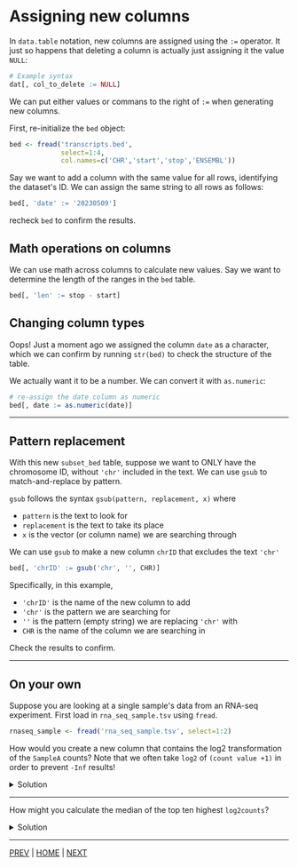 # Assigning new columns

In `data.table` notation, new columns are assigned using the `:=` operator.
It just so happens that deleting a column is actually just assigning
it the value `NULL`:

```R
# Example syntax
dat[, col_to_delete := NULL]
```

We can put either values or commans to the right of `:=` when
generating new columns. 

First, re-initialize the `bed` object:

```R
bed <- fread('transcripts.bed',
             select=1:4,
             col.names=c('CHR','start','stop','ENSEMBL'))
```

Say we want to add a column with the same value for all rows, identifying
the dataset's ID. We can assign the same string to all rows as follows:

```R
bed[, 'date' := '20230509']
```

recheck `bed` to confirm the results.

## Math operations on columns

We can use math across columns to calculate new values. Say we want to
determine the length of the ranges in the `bed` table.

```R
bed[, 'len' := stop - start]
```

## Changing column types

Oops! Just a moment ago we assigned the column `date` as a character,
which we can confirm by running `str(bed)` to check the structure of the
table.

We actually want it to be a number. We can convert it with `as.numeric`:

```R
# re-assign the date column as numeric
bed[, date := as.numeric(date)]     
```

---

## Pattern replacement

With this new `subset_bed` table, suppose we want to ONLY have the
chromosome ID, without `'chr'` included in the text. We can use `gsub`
to match-and-replace by pattern. 

`gsub` follows the syntax `gsub(pattern, replacement, x)` where
* `pattern` is the text to look for
* `replacement` is the text to take its place
* `x` is the vector (or column name) we are searching through

We can use `gsub` to make a new column `chrID` that excludes the text `'chr'`

```R
bed[, 'chrID' := gsub('chr', '', CHR)]
```
Specifically, in this example,
* `'chrID'` is the name of the new column to add
* `'chr'` is the pattern we are searching for
* `''` is the pattern (empty string) we are replacing `'chr'` with
* `CHR` is the name of the column we are searching in

Check the results to confirm.

---

## On your own

Suppose you are looking at a single sample's data from an RNA-seq
experiment. First load in `rna_seq_sample.tsv` using `fread`.

```R
rnaseq_sample <- fread('rna_seq_sample.tsv', select=1:2)
```


How would you create a new column that contains the log2 transformation
of the `SampleA` counts? Note that we often take `log2` of `(count value +1)`
in order to prevent `-Inf` results!

<details><summary>Solution</summary>

```R
rnaseq_sample[, 'log2counts' := log2(SampleA + 1)]
```

*Note that all values should start as positive integers. Otherwise we*
*might want to first take the absolute values with `abs()` before `log2()`*

</details>

---

How might you calculate the median of the top ten highest `log2counts`?

<details><summary>Solution</summary>

Building the command step by step:
```R
# reorder the rows in descending order
rnaseq_sample[order(-log2counts)]       

# Subset to the first 10 rows of the reordered table
rnaseq_sample[order(-log2counts)][1:10] 

# Calculate the median
rnaseq_sample[order(-log2counts)][1:10, median(log2counts)]
```

</details>

---

[PREV](A.md) | [HOME](/README.md) | [NEXT](C.md)
